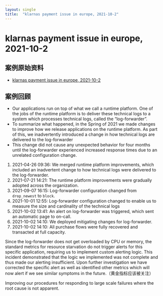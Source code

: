 ```yaml
---
layout: single
title:  "klarnas payment issue in europe, 2021-10-2"
---
```

# klarnas payment issue in europe, 2021-10-2

## 案例原始资料
- [klarnas payment issue in europe, 2021-10-2](https://www.klarna.com/us/blog/detailed-incident-report-disturbances-to-klarnas-payment-methods-in-europe-on-october-2-2021/)

## 案例回顾
- Our applications run on top of what we call a runtime platform. One of the jobs of the runtime platform is to deliver these technical logs to a system which processes technical logs, called the “log-forwarder”.
- To summarize what happened, in the Spring of 2021 we made changes to improve how we release applications on the runtime platform. As part of this, we inadvertently introduced a change in how technical logs are delivered to the log-forwarder
- This change did not cause any unexpected behavior for four months until the log-forwarder experienced increased response times due to an unrelated configuration change. 

1. 2021-04-26 09:36: We merged runtime platform improvements, which included an inadvertent change to how technical logs were delivered to the log-forwarder.
1. 2021-07-21 14:21: The runtime platform improvements were gradually adopted across the organization.
1. 2021-09-07 16:15: Log-forwarder configuration changed from `drop_newest` to `block`.
1. 2021-10-01 12:55: Log-forwarder configuration changed to enable us to measure the size and cardinality of the technical logs
1. 2021-10-02 13:41: An alert on log-forwarder was triggered, which sent an automatic page to on-call.
1. 2021-10-02 14:10: We deployed mitigating changes for log-forwarder.
1. 2021-10-02 14:10: All purchase flows were fully recovered and transacted at full capacity.

Since the log-forwarder does not get overloaded by CPU or memory, the standard metrics for resource starvation do not trigger alerts for this specific application, requiring us to implement custom alerting logic. This incident demonstrated that the logic we implemented was not complete and thus made our alerting insufficient. Upon further investigation we have corrected the specific alert as well as identified other metrics which will now alert if we see similar symptoms in the future.（黄金指标应该被关注）

Improving our procedures for responding to large scale failures where the root cause is not apparent.